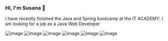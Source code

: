 ### Hi, I'm Susana 👋

I have recently finished the Java and Spring bootcamp at the IT ACADEMY.
I am looking for a job as a Java Web Developer

![image](https://github.com/SPortabella/SPortabella/assets/113702881/f5b0fa30-d136-4e25-a447-5a2122b1c086)
![image](https://github.com/SPortabella/SPortabella/assets/113702881/42089a1f-e29a-42df-a801-e0a7cdb938c1)
![image](https://github.com/SPortabella/SPortabella/assets/113702881/94e39b57-e905-4c76-beb2-60057d4501e3)
![image](https://github.com/SPortabella/SPortabella/assets/113702881/92e9677a-091d-425b-baa9-f1ccaeb61f94)
![image](https://github.com/SPortabella/SPortabella/assets/113702881/ac319d0d-75f4-4db7-b784-b2c9f9224e7c)
![image](https://github.com/SPortabella/SPortabella/assets/113702881/de9b74c3-34a9-48fb-aacb-4e28c9417bc2)

<!--
**SPortabella/SPortabella** is a ✨ _special_ ✨ repository because its `README.md` (this file) appears on your GitHub profile.

Here are some ideas to get you started:

- 🔭 I’m currently working on ...
- 🌱 I’m currently learning ...
- 👯 I’m looking to collaborate on ...
- 🤔 I’m looking for help with ...
- 💬 Ask me about ...
- 📫 How to reach me: ...
- 😄 Pronouns: ...
- ⚡ Fun fact: ...
-->
